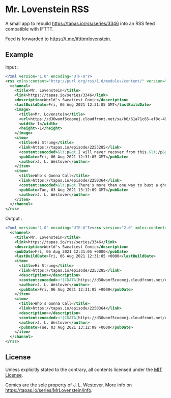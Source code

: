 # Mr. Lovenstein RSS

A small app to rebuild <https://tapas.io/rss/series/3346> into an RSS feed compatible with IFTTT.

Feed is forwarded to <https://t.me/iftttmrlovenstein>.

## Example

Input :

```xml
<?xml version="1.0" encoding="UTF-8"?>
<rss xmlns:content="http://purl.org/rss/1.0/modules/content/" version="2.0">
  <channel>
    <title>Mr. Lovenstein</title>
    <link>https://tapas.io/series/3346</link>
    <description>World's Sweatiest Comic</description>
    <lastBuildDate>Fri, 06 Aug 2021 12:31:05 GMT</lastBuildDate>
    <image>
      <title>Mr. Lovenstein</title>
      <url>https://d30womf5coomej.cloudfront.net/sa/b6/61a71c65-af8c-4997-8a6a-9987d6678c5d.png</url>
      <width>-1</width>
      <height>-1</height>
    </image>
    <item>
      <title>Hi Strung</title>
      <link>https://tapas.io/episode/2253285</link>
      <content:encoded>&lt;p&gt;I will never recover from this.&lt;/p&gt;&lt;img src="https://d30womf5coomej.cloudfront.net/sa/90/fa96aa67-5ab4-4eca-9424-32ded1512f78.png"/&gt;</content:encoded>
      <pubDate>Fri, 06 Aug 2021 12:31:05 GMT</pubDate>
      <author>J. L. Westover</author>
    </item>
    <item>
      <title>Who's Gonna Call</title>
      <link>https://tapas.io/episode/2250364</link>
      <content:encoded>&lt;p&gt;There's more than one way to bust a ghost.&lt;/p&gt;&lt;img src="https://d30womf5coomej.cloudfront.net/sa/37/14da2d15-065c-4599-b96d-0769c3f50233.png"/&gt;</content:encoded>
      <pubDate>Tue, 03 Aug 2021 13:12:09 GMT</pubDate>
      <author>J. L. Westover</author>
    </item>
  </channel>
</rss>
```

Output :

```xml
<?xml version="1.0" encoding="UTF-8"?><rss version="2.0" xmlns:content="http://purl.org/rss/1.0/modules/content/">
  <channel>
    <title>Mr. Lovenstein</title>
    <link>https://tapas.io/rss/series/3346</link>
    <description>World's Sweatiest Comic</description>
    <pubDate>Fri, 06 Aug 2021 12:31:05 +0000</pubDate>
    <lastBuildDate>Fri, 06 Aug 2021 12:31:05 +0000</lastBuildDate>
    <item>
      <title>Hi Strung</title>
      <link>https://tapas.io/episode/2253285</link>
      <description></description>
      <content:encoded><![CDATA[https://d30womf5coomej.cloudfront.net/c/4d/1b90af4e-98e7-46fb-ab3c-a67a52d88582.png]]></content:encoded>
      <author>J. L. Westover</author>
      <pubDate>Fri, 06 Aug 2021 12:31:05 +0000</pubDate>
    </item>
    <item>
      <title>Who's Gonna Call</title>
      <link>https://tapas.io/episode/2250364</link>
      <description></description>
      <content:encoded><![CDATA[https://d30womf5coomej.cloudfront.net/c/23/17a58e79-a8f2-448f-b690-4a94e40931a0.png]]></content:encoded>
      <author>J. L. Westover</author>
      <pubDate>Tue, 03 Aug 2021 13:12:09 +0000</pubDate>
    </item>
  </channel>
</rss>
```

## License

Unless explicitly stated to the contrary, all contents licensed under the [MIT License](LICENSE).

Comics are the sole property of J. L. Westover. More info on <https://tapas.io/series/MrLovenstein/info>.
